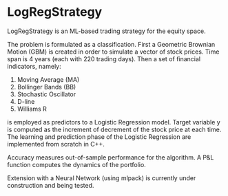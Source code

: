 # LogRegStrategy

LogRegStrategy is an ML-based trading strategy for the equity space.

The problem is formulated as a classification.
First a Geometric Brownian Motion (GBM) is created in order to simulate a vector of stock prices. Time span is 4 years (each with 220 trading days). 
Then a set of financial indicators, namely:

1. Moving Average (MA)
2. Bollinger Bands (BB)
3. Stochastic Oscillator
4. D-line
5. Williams R

is employed as predictors to a Logistic Regression model. Target variable y is computed as the increment of decrement of the stock price at each time.
The learning and prediction phase of the Logistic Regression are implemented from scratch in C++.

Accuracy measures out-of-sample performance for the algorithm.
A P&L function computes the dynamics of the portfolio.

Extension with a Neural Network (using mlpack) is currently under construction and being tested.
